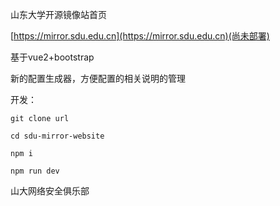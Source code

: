 山东大学开源镜像站首页

[https://mirror.sdu.edu.cn](https://mirror.sdu.edu.cn)(尚未部署)

基于vue2+bootstrap

新的配置生成器，方便配置的相关说明的管理

开发：
```
git clone url

cd sdu-mirror-website

npm i

npm run dev
```
山大网络安全俱乐部